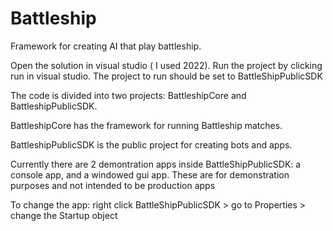 # Battleship
Framework for creating AI that play battleship.

Open the solution in visual studio ( I used 2022). Run the project by clicking run in visual studio. The project to run should be set to BattleShipPublicSDK

The code is divided into two projects: BattleshipCore and BattleshipPublicSDK.

BattleshipCore has the framework for running Battleship matches.

BattleshipPublicSDK is the public project for creating bots and apps.

Currently there are 2 demontration apps inside BattleShipPublicSDK: a console app, and a windowed gui app.
These are for demonstration purposes and not intended to be production apps

To change the app: right click BattleShipPublicSDK > go to Properties > change the Startup object
